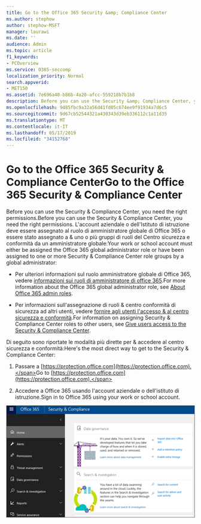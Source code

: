 ```yaml
---
title: Go to the Office 365 Security &amp; Compliance Center
ms.author: stephow
author: stephow-MSFT
manager: laurawi
ms.date: ''
audience: Admin
ms.topic: article
f1_keywords:
- PCOverview
ms.service: O365-seccomp
localization_priority: Normal
search.appverid:
- MET150
ms.assetid: 7e696a40-b86b-4a20-afcc-559218b7b1b8
description: Before you can use the Security &amp; Compliance Center, you need the right permissions. L'account aziendale o dell'Istituto di istruzione deve essere assegnato al ruolo di amministratore globale di Office 365 o essere stato assegnato a &amp; uno o più gruppi di ruoli del Centro sicurezza e conformità da un amministratore globale.
ms.openlocfilehash: 9d85fbc9a32a56d41fd05c674ee9f91934a7d6c5
ms.sourcegitcommit: 9d67cb52544321a430343d39eb336112c1a11d35
ms.translationtype: MT
ms.contentlocale: it-IT
ms.lasthandoff: 05/17/2019
ms.locfileid: "34152768"
---
```

# <a name="go-to-the-office-365-security-amp-compliance-center"></a><span data-ttu-id="6a53f-104">Go to the Office 365 Security &amp; Compliance Center</span><span class="sxs-lookup"><span data-stu-id="6a53f-104">Go to the Office 365 Security &amp; Compliance Center</span></span>

<span data-ttu-id="6a53f-105">Before you can use the Security &amp; Compliance Center, you need the right permissions.</span><span class="sxs-lookup"><span data-stu-id="6a53f-105">Before you can use the Security &amp; Compliance Center, you need the right permissions.</span></span> <span data-ttu-id="6a53f-106">L'account aziendale o dell'Istituto di istruzione deve essere assegnato al ruolo di amministratore globale di Office 365 o essere stato assegnato a &amp; uno o più gruppi di ruoli del Centro sicurezza e conformità da un amministratore globale:</span><span class="sxs-lookup"><span data-stu-id="6a53f-106">Your work or school account must either be assigned the Office 365 global administrator role or have been assigned to one or more Security &amp; Compliance Center role groups by a global administrator:</span></span>
  
- <span data-ttu-id="6a53f-107">Per ulteriori informazioni sul ruolo amministratore globale di Office 365, vedere [informazioni sui ruoli di amministratore di office 365](https://support.office.com/article/da585eea-f576-4f55-a1e0-87090b6aaa9d).</span><span class="sxs-lookup"><span data-stu-id="6a53f-107">For more information about the Office 365 global administrator role, see [About Office 365 admin roles](https://support.office.com/article/da585eea-f576-4f55-a1e0-87090b6aaa9d).</span></span> 
    
- <span data-ttu-id="6a53f-108">Per informazioni sull'assegnazione di ruoli &amp; centro conformità di sicurezza ad altri utenti, vedere [fornire agli utenti l'accesso &amp; al centro sicurezza e conformità](grant-access-to-the-security-and-compliance-center.md).</span><span class="sxs-lookup"><span data-stu-id="6a53f-108">For information on assigning Security &amp; Compliance Center roles to other users, see [Give users access to the Security &amp; Compliance Center](grant-access-to-the-security-and-compliance-center.md).</span></span>
    
<span data-ttu-id="6a53f-109">Di seguito sono riportate le modalità più dirette per &amp; accedere al centro sicurezza e conformità:</span><span class="sxs-lookup"><span data-stu-id="6a53f-109">Here's the most direct way to get to the Security &amp; Compliance Center:</span></span>
  
1. <span data-ttu-id="6a53f-110">Passare a [https://protection.office.com](https://protection.office.com).</span><span class="sxs-lookup"><span data-stu-id="6a53f-110">Go to [https://protection.office.com](https://protection.office.com).</span></span>
    
2. <span data-ttu-id="6a53f-111">Accedere a Office 365 usando l'account aziendale o dell'istituto di istruzione.</span><span class="sxs-lookup"><span data-stu-id="6a53f-111">Sign in to Office 365 using your work or school account.</span></span>
    
![Home page del &amp; Centro sicurezza e conformità di Office 365](media/f1d35324-ac44-4f59-96a7-b11767b43201.png)
  

